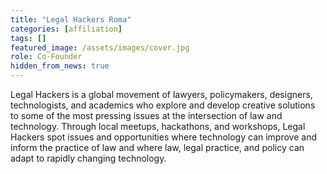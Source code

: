 ```yaml
---
title: "Legal Hackers Roma"
categories: [affiliation]
tags: []
featured_image: /assets/images/cover.jpg
role: Co-Founder
hidden_from_news: true
---
```


Legal Hackers is a global movement of lawyers, policymakers, designers, technologists, and academics who explore and develop creative solutions to some of the most pressing issues at the intersection of law and technology. Through local meetups, hackathons, and workshops, Legal Hackers spot issues and opportunities where technology can improve and inform the practice of law and where law, legal practice, and policy can adapt to rapidly changing technology.
